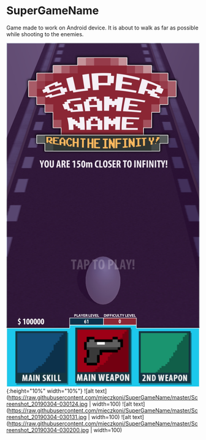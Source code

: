 # SuperGameName

Game made to work on Android device. It is about to walk as far as possible while shooting to the enemies.

![alt text](https://raw.githubusercontent.com/mieczkoni/SuperGameName/master/Screenshot_20190304-030116.jpg){:height="10%" width="10%"}
![alt text](https://raw.githubusercontent.com/mieczkoni/SuperGameName/master/Screenshot_20190304-030124.jpg | width=100)
![alt text](https://raw.githubusercontent.com/mieczkoni/SuperGameName/master/Screenshot_20190304-030131.jpg | width=100)
![alt text](https://raw.githubusercontent.com/mieczkoni/SuperGameName/master/Screenshot_20190304-030200.jpg | width=100)
